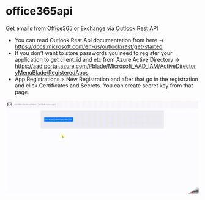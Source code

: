 # office365api
Get emails from Office365 or Exchange via Outlook Rest API

- You can read Outlook Rest Api documentation from here -> https://docs.microsoft.com/en-us/outlook/rest/get-started
- If you don't want to store passwords you need to register your application to get client_id and etc from Azure Active Directory -> https://aad.portal.azure.com/#blade/Microsoft_AAD_IAM/ActiveDirectoryMenuBlade/RegisteredApps
- App Registrations > New Registration and after that go in the registration and click Certificates and Secrets. You can create secret key from that page.

<img src="https://github.com/kad1r/office365api/blob/master/ExchangeTutorial/img/introduction.gif?raw=true"/>
